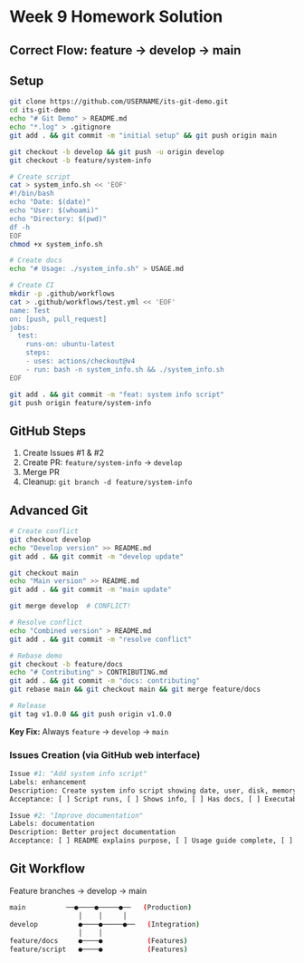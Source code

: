 # Week 9 Homework Solution

## Correct Flow: feature → develop → main

## Setup
```bash
git clone https://github.com/USERNAME/its-git-demo.git
cd its-git-demo
echo "# Git Demo" > README.md
echo "*.log" > .gitignore
git add . && git commit -m "initial setup" && git push origin main
```

```bash
git checkout -b develop && git push -u origin develop
git checkout -b feature/system-info

# Create script
cat > system_info.sh << 'EOF'
#!/bin/bash
echo "Date: $(date)"
echo "User: $(whoami)"
echo "Directory: $(pwd)"
df -h
EOF
chmod +x system_info.sh

# Create docs
echo "# Usage: ./system_info.sh" > USAGE.md

# Create CI
mkdir -p .github/workflows
cat > .github/workflows/test.yml << 'EOF'
name: Test
on: [push, pull_request]
jobs:
  test:
    runs-on: ubuntu-latest
    steps:
    - uses: actions/checkout@v4
    - run: bash -n system_info.sh && ./system_info.sh
EOF

git add . && git commit -m "feat: system info script"
git push origin feature/system-info
```

## GitHub Steps
1. Create Issues #1 & #2
2. Create PR: `feature/system-info` → `develop`
3. Merge PR
4. Cleanup: `git branch -d feature/system-info`

## Advanced Git
```bash
# Create conflict
git checkout develop
echo "Develop version" >> README.md
git add . && git commit -m "develop update"

git checkout main  
echo "Main version" >> README.md
git add . && git commit -m "main update"

git merge develop  # CONFLICT!

# Resolve conflict
echo "Combined version" > README.md
git add . && git commit -m "resolve conflict"

# Rebase demo
git checkout -b feature/docs
echo "# Contributing" > CONTRIBUTING.md
git add . && git commit -m "docs: contributing"
git rebase main && git checkout main && git merge feature/docs

# Release
git tag v1.0.0 && git push origin v1.0.0
```

**Key Fix:** Always `feature` → `develop` → `main`


### Issues Creation (via GitHub web interface)
```bash
Issue #1: "Add system info script"
Labels: enhancement
Description: Create system info script showing date, user, disk, memory
Acceptance: [ ] Script runs, [ ] Shows info, [ ] Has docs, [ ] Executable

Issue #2: "Improve documentation" 
Labels: documentation
Description: Better project documentation
Acceptance: [ ] README explains purpose, [ ] Usage guide complete, [ ] Examples provided
```

## Git Workflow
Feature branches → develop → main
```bash
main          ──●────●─────●──   (Production)
                 │    │     │
develop          ●────●─────●──   (Integration)  
                 │    │     
feature/docs     ●────●           (Features)
feature/script   ●────●           (Features)
```